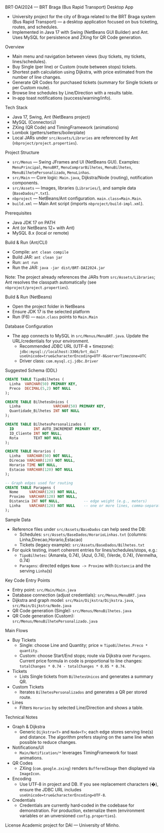 BRT-DAI2024 — BRT Braga (Bus Rapid Transport) Desktop App

- University project for the city of Braga related to the BRT Braga system (Bus Rapid Transport) — a desktop application focused on bus ticketing, routes, and schedules.
- Implemented in Java 17 with Swing (NetBeans GUI Builder) and Ant. Uses MySQL for persistence and ZXing for QR Code generation.

Overview
- Main menu and navigation between views (buy tickets, my tickets, lines/schedules).
- Buy Single (per line) or Custom (route between stops) tickets.
- Shortest path calculation using Dijkstra, with price estimated from the number of line changes.
- Generate QR Codes for purchased tickets (summary for Single tickets or per Custom route).
- Browse line schedules by Line/Direction with a results table.
- In‑app toast notifications (success/warning/info).

Tech Stack
- Java 17, Swing, Ant (NetBeans project)
- MySQL (Connector/J)
- ZXing (QR Code) and TimingFramework (animations)
- Lombok (getters/setters/boilerplate)
- Local JARs under `src/Assets/Libraries` are referenced by Ant (`nbproject/project.properties`).

Project Structure
- `src/Menus` — Swing JFrames and UI (NetBeans GUI). Examples: `MenuPrincipal`, `MenuBRT`, `MenuComprarBilhetes`, `MenuBilhetes`, `MenuBilhetePersonalizado`, `MenuLinhas`.
- `src/Main` — Core logic: `Main.java`, Dijkstra/Node (routing), notification components.
- `src/Assets` — Images, libraries (`Libraries/`), and sample data (`BaseDados/*.txt`).
- `nbproject` — NetBeans/Ant configuration. `main.class=Main.Main`.
- `build.xml` — Main Ant script (imports `nbproject/build-impl.xml`).

Prerequisites
- Java JDK 17 on PATH
- Ant (or NetBeans 12+ with Ant)
- MySQL 8.x (local or remote)

Build & Run (Ant/CLI)
- Compile: `ant clean compile`
- Build JAR: `ant clean jar`
- Run: `ant run`
- Run the JAR: `java -jar dist/BRT-DAI2024.jar`

Note: The project already references the JARs from `src/Assets/Libraries`; Ant resolves the classpath automatically (see `nbproject/project.properties`).

Build & Run (NetBeans)
- Open the project folder in NetBeans
- Ensure JDK 17 is the selected platform
- Run (F6) — `main.class` points to `Main.Main`

Database Configuration
- The app connects to MySQL in `src/Menus/MenuBRT.java`. Update the URL/credentials for your environment.
  - Recommended JDBC URL (UTF‑8 + timezone):
    `jdbc:mysql://localhost:3306/brt_dai?useUnicode=true&characterEncoding=UTF-8&serverTimezone=UTC`
  - Driver class: `com.mysql.cj.jdbc.Driver`

Suggested Schema (DDL)
```sql
CREATE TABLE TipoBilhetes (
  Linha  VARCHAR(50) PRIMARY KEY,
  Preco  DECIMAL(5,2) NOT NULL
);

CREATE TABLE BilhetesUnicos (
  Linha               VARCHAR(50) PRIMARY KEY,
  Quantidade_Bilhetes INT NOT NULL
);

CREATE TABLE BilhetesPersonalizados (
  ID         INT AUTO_INCREMENT PRIMARY KEY,
  ID_Cliente INT NOT NULL,
  Rota       TEXT NOT NULL
);

CREATE TABLE Horarios (
  Linha   VARCHAR(50) NOT NULL,
  Direcao VARCHAR(120) NOT NULL,
  Horario TIME NOT NULL,
  Estacao VARCHAR(120) NOT NULL
);

-- Graph edges used for routing
CREATE TABLE Paragens (
  Nome     VARCHAR(120) NOT NULL,
  Proximo  VARCHAR(120) NOT NULL,
  Distancia INT NOT NULL,           -- edge weight (e.g., meters)
  Linha    VARCHAR(120) NOT NULL    -- one or more lines, comma‑separated
);
```

Sample Data
- Reference files under `src/Assets/BaseDados` can help seed the DB:
  - Schedules: `src/Assets/BaseDados/HorarioLinhas.txt` (columns: Linha,Direcao,Horario,Estacao)
  - Tickets (legacy example): `src/Assets/BaseDados/Bilhetes.txt`
- For quick testing, insert coherent entries for lines/schedules/stops, e.g.:
  - `TipoBilhetes`: (Amarela, 0.74), (Azul, 0.74), (Verde, 0.74), (Vermelha, 0.74)
  - `Paragens`: directed edges `Nome -> Proximo` with `Distancia` and the serving `Linha`(s)

Key Code Entry Points
- Entry point: `src/Main/Main.java`
- Database connection (adjust credentials): `src/Menus/MenuBRT.java`
- Dijkstra and graph model: `src/Main/Dijkstra/Dijkstra.java`, `src/Main/Dijkstra/Node.java`
- QR Code generation (Single): `src/Menus/MenuBilhetes.java`
- QR Code generation (Custom): `src/Menus/MenuBilhetePersonalizado.java`

Main Flows
- Buy Tickets
  - Single: choose Line and Quantity; price ≈ `TipoBilhetes.Preco * quantity`.
  - Custom: choose Start/End stops; route via Dijkstra over `Paragens`. Current price formula in code is proportional to line changes: `totalChanges * 0.74 - totalChanges * 0.05 * 0.74`.
- Tickets
  - Lists Single tickets from `BilhetesUnicos` and generates a summary QR.
- Custom Tickets
  - Iterates `BilhetesPersonalizados` and generates a QR per stored route.
- Lines
  - Filters `Horarios` by selected Line/Direction and shows a table.

Technical Notes
- Graph & Dijkstra
  - Generic `Dijkstra<T>` and `Node<T>`; each edge stores serving line(s) and distance. The algorithm prefers staying on the same line when possible to reduce changes.
- Notifications/UI
  - `Main/Notification/*` leverages TimingFramework for toast animations.
- QR Codes
  - ZXing (`com.google.zxing`) renders `BufferedImage` then displayed via `ImageIcon`.
- Encoding
  - Use UTF‑8 in project and DB. If you see replacement characters (�), ensure the JDBC URL includes `useUnicode=true&characterEncoding=UTF-8`.
- Credentials
  - Credentials are currently hard‑coded in the codebase for demonstration. For production, externalize them (environment variables or an unversioned `config.properties`).

License
Academic project for DAI — University of Minho.

